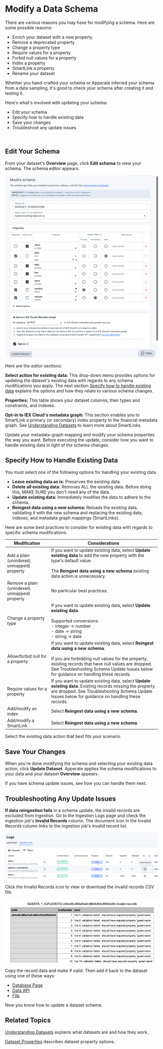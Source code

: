# Modify a Data Schema

There are various reasons you may have for modifying a schema. Here are some possible reasons:

- Enrich your dataset with a new property
- Remove a deprecated property
- Change a property type
- Require values for a property
- Forbid null values for a property
- Index a property
- SmartLink a property
- Rename your dataset

Whether you hand-crafted your schema or Apperate inferred your schema from a data sampling, it's good to check your schema after creating it and testing it.

Here's what's involved with updating your schema:

- Edit your schema
- Specify how to handle existing data
- Save your changes
- Troubleshoot any update issues

``` {warning} Changing the schema of a parent dataset can break or alter its associated views.
```

``` {important} If you update your schema, it's best to update it early.
```

## Edit Your Schema

From your dataset's **Overview** page, click **Edit schema** to view your schema. The schema editor appears.

![](./updating-a-dataset-schema/modify-schema-page.png)

Here are the editor sections:

**Select action for existing data:** This drop-down menu provides options for updating the dataset's existing data with regards to any schema modifications you apply. The next section [Specify how to handle existing data](#specify-how-to-handle-existing-data) explains the options and how they relate to various schema changes.

**Properties:** This table shows your dataset columns, their types and constraints, and indexes.

**Opt-in to IEX Cloud's metadata graph:** This section enables you to SmartLink a primary (or secondary) index property to the financial metadata graph. See [Understanding Datasets](./understanding-datasets.md) to learn more about SmartLinks.

Update your metadata-graph mapping and modify your schema properties the way you want. Before executing the update, consider how you want to handle existing data in light of the schema changes.

## Specify How to Handle Existing Data

You must select one of the following options for handling your existing data.

- **Leave existing data as is:** Preserves the existing data.
- **Delete all existing data:** Removes ALL the existing data. Before doing this, MAKE SURE you don't need any of the data. 
- **Update existing data:** Immediately modifies the data to adhere to the schema.
- **Reingest data using a new schema:** Reloads the existing data, validating it with the new schema and replacing the existing data, indexes, and metadata graph mappings (SmartLinks).

Here are some best practices to consider for existing data with regards to specific schema modifications.

| Modification | Considerations |
| --- | --- |
| Add a plain (unindexed, unmapped) property | If you want to update existing data, select **Update existing data** to add the new property with the type's default value.<br><br>The **Reingest data using a new schema** existing data action is unnecessary. |
| Remove a plain (unindexed, unmapped) property | No particular best practices. |
| Change a property type | If you want to update existing data, select **Update existing data**.<br><br>Supported conversions:<br>- integer &rarr; number<br>- date &rarr; string<br>- string &rarr; date |
| Allow/forbid null for a property | If you want to update existing data, select **Reingest data using a new schema**.<br><br>If you are forbidding null values for the property, existing records that have null values are dropped. See Troubleshooting Schema Update Issues below for guidance on handling these records. |
| Require values for a property | If you want to update existing data, select **Update existing data**. Existing records missing the property are dropped. See Troubleshooting Schema Update Issues below for guidance on handling these records. |
| Add/modify an index | Select **Reingest data using a new schema**. |
| Add/modify a SmartLink | Select **Reingest data using a new schema**. |

Select the existing data action that best fits your scenario.

## Save Your Changes

When you're done modifying the schema and selecting your existing data action, click **Update Dataset**. Apperate applies the schema modifications to your data and your dataset **Overview** appears.

If you have schema update issues, see how you can handle them next.

## Troubleshooting Any Update Issues

**If data reingestion fails** in a schema update, the invalid records are excluded from ingestion. Go to the Ingestion Logs page and check the ingestion job's **Invalid Records** column. The document icon in the Invalid Records column links to the ingestion job's invalid record list.

![invalid-records-1.png](./updating-a-dataset-schema/invalid-records-1.png)

Click the Invalid Records icon to view or download the invalid records CSV file.

![](./updating-a-dataset-schema/invalid-records-csv.png)

Copy the record data and make if valid. Then add it back to the dataset using one of these ways:

- [Database Page](../interacting-with-your-data/updating-a-data-record.md)
- [Data API](./creating-a-dataset-with-the-api.md)
- [File](../migrating-and-importing-data/loading-data-from-a-file.md).

Now you know how to update a dataset schema.

## Related Topics

[Understanding Datasets](./understanding-datasets.md) explains what datasets are and how they work.

[Dataset Properties](../reference/dataset-properties.md) describes dataset property options.